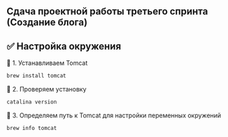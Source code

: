 ## Сдача проектной работы третьего спринта (Создание блога) 

## ✅  Настройка окружения

🔧 1. Устанавливаем Tomcat
```bash
brew install tomcat
```

🔧 2. Проверяем установку
```bash
catalina version
```

🔧 3. Определяем путь к Tomcat для настройки переменных окружений
```bash
brew info tomcat
```